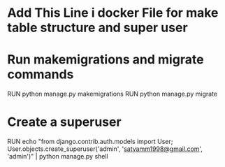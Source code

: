 # Add This Line i docker File for make table structure and super user 

# Run makemigrations and migrate commands
RUN python manage.py makemigrations
RUN python manage.py migrate

# Create a superuser
RUN echo "from django.contrib.auth.models import User; User.objects.create_superuser('admin', 'satyamm1998@gmail.com', 'admin')" | python manage.py shell


